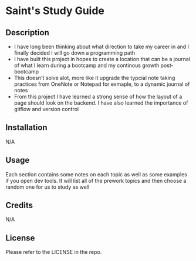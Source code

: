 # Saint's Study Guide

## Description

- I have long been thinking about what direction to take my career in and I finally decided I will go down a programming path
- I have built this project in hopes to create a location that can be a journal of what I learn during a bootcamp and my continous growth post-bootcamp
- This doesn't solve alot, more like it upgrade the typcial note taking practices from OneNote or Notepad for exmaple, to a dynamic journal of notes
- From this project I have learned a strong sense of how the layout of a page should look on the backend. I have also learned the importance of gitflow and version control

## Installation

N/A

## Usage

Each section contains some notes on each topic as well as some examples if you open dev tools. It will list all of the prework topics and then choose a random one for us to study as well

## Credits

N/A

## License

Please refer to the LICENSE in the repo.

